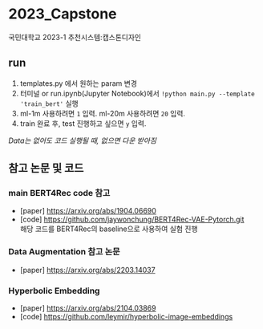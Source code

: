 # 2023_Capstone
국민대학교 2023-1 추천시스템:캡스톤디자인  



## run
1. templates.py 에서 원하는 param 변경
2. 터미널 or run.ipynb(Jupyter Notebook)에서 ```!python main.py --template 'train_bert'``` 실행  
3. ml-1m 사용하려면 ```1``` 입력. ml-20m 사용하려면 ```20``` 입력.
4. train 완료 후, test 진행하고 싶으면 ```y``` 입력.  

*Data는 없어도 코드 실행될 때, 없으면 다운 받아짐*  


## 참고 논문 및 코드
### main BERT4Rec code 참고
- [paper] https://arxiv.org/abs/1904.06690
- [code] https://github.com/jaywonchung/BERT4Rec-VAE-Pytorch.git  
  해당 코드를 BERT4Rec의 baseline으로 사용하여 실험 진행

### Data Augmentation 참고 논문
- [paper] https://arxiv.org/abs/2203.14037

### Hyperbolic Embedding
- [paper] https://arxiv.org/abs/2104.03869
- [code] https://github.com/leymir/hyperbolic-image-embeddings
